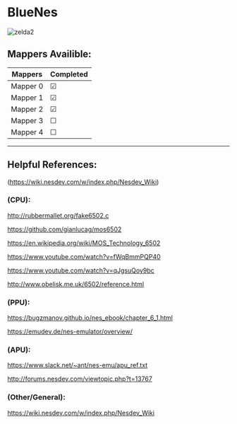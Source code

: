 # BlueNes

![zelda2](https://user-images.githubusercontent.com/59201614/106418772-13c06e80-647d-11eb-93ef-ee724c84c47e.png)

## Mappers Availible:

| Mappers  | Completed  |
| -------- | ---------- |
| Mapper 0 | &#9745;    |
| Mapper 1 | &#9745;    |
| Mapper 2 | &#9745;    |
| Mapper 3 | &#9744;    |
| Mapper 4 | &#9744;    |

---

## Helpful References:

(https://wiki.nesdev.com/w/index.php/Nesdev_Wiki)

### (CPU):

http://rubbermallet.org/fake6502.c

https://github.com/gianlucag/mos6502

https://en.wikipedia.org/wiki/MOS_Technology_6502

https://www.youtube.com/watch?v=fWqBmmPQP40

https://www.youtube.com/watch?v=qJgsuQoy9bc

http://www.obelisk.me.uk/6502/reference.html

### (PPU):

https://bugzmanov.github.io/nes_ebook/chapter_6_1.html

https://emudev.de/nes-emulator/overview/

### (APU):

https://www.slack.net/~ant/nes-emu/apu_ref.txt

http://forums.nesdev.com/viewtopic.php?t=13767

### (Other/General):

https://wiki.nesdev.com/w/index.php/Nesdev_Wiki



